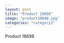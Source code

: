 ```yaml
---
layout: post
title: "Product 18698"
image: "product18698.jpg"
categories: "category1"
---
```

Product 18698
